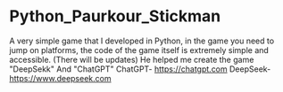 # Python_Paurkour_Stickman
A very simple game that I developed in Python, in the game you need to jump on platforms, the code of the game itself is extremely simple and accessible.  (There will be updates)
He helped me create the game "DeepSekk" And "ChatGPT" 
ChatGPT- https://chatgpt.com
DeepSeek- https://www.deepseek.com
